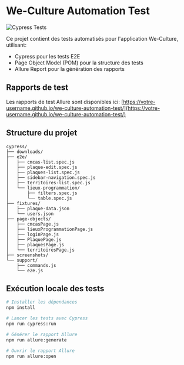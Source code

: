 # We-Culture Automation Test

![Cypress Tests](https://github.com/votre-username/we-culture-automation-test/actions/workflows/cypress-tests.yml/badge.svg)

Ce projet contient des tests automatisés pour l'application We-Culture, utilisant:
- Cypress pour les tests E2E
- Page Object Model (POM) pour la structure des tests
- Allure Report pour la génération des rapports

## Rapports de test

Les rapports de test Allure sont disponibles ici: [https://votre-username.github.io/we-culture-automation-test/](https://votre-username.github.io/we-culture-automation-test/)

## Structure du projet

```
cypress/
├── downloads/
├── e2e/
│   ├── cmcas-list.spec.js
│   ├── plaque-edit.spec.js
│   ├── plaques-list.spec.js
│   ├── sidebar-navigation.spec.js
│   ├── territoires-list.spec.js
│   └── lieux-programmation/
│       ├── filters.spec.js
│       └── table.spec.js
├── fixtures/
│   ├── plaque-data.json
│   └── users.json
├── page-objects/
│   ├── cmcasPage.js
│   ├── lieuxProgrammationPage.js
│   ├── loginPage.js
│   ├── PlaquePage.js
│   ├── plaquesPage.js
│   └── territoiresPage.js
├── screenshots/
└── support/
    ├── commands.js
    └── e2e.js
```

## Exécution locale des tests

```bash
# Installer les dépendances
npm install

# Lancer les tests avec Cypress
npm run cypress:run

# Générer le rapport Allure
npm run allure:generate

# Ouvrir le rapport Allure
npm run allure:open
```